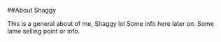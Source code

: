##About Shaggy

This is a general about of me, Shaggy lol
Some info here later on. Some lame selling point or info.
